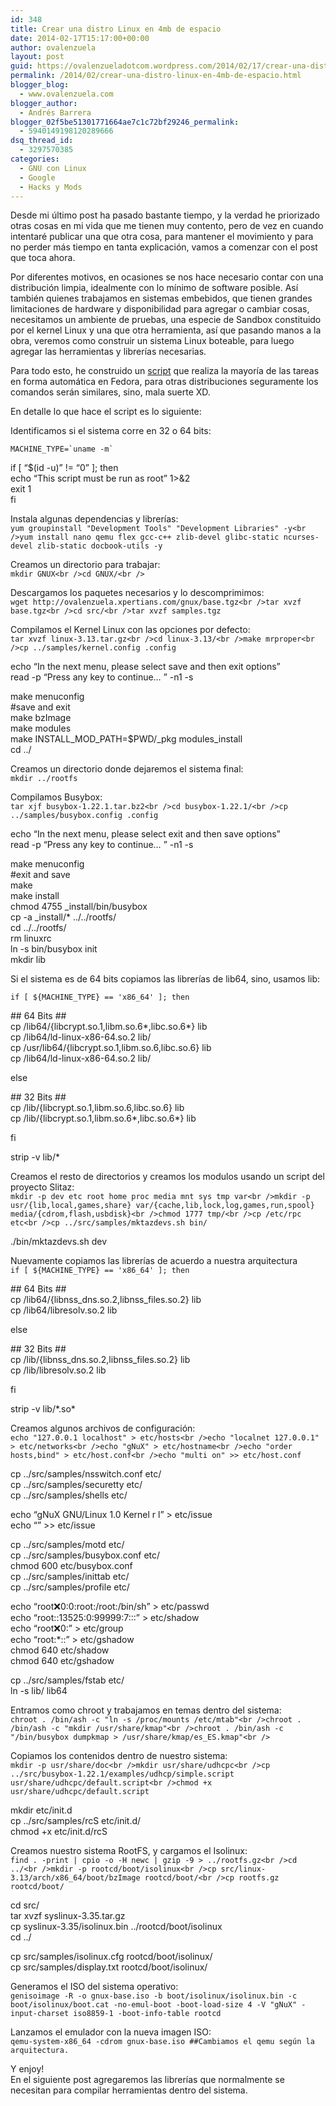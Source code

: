 ```yaml
---
id: 348
title: Crear una distro Linux en 4mb de espacio
date: 2014-02-17T15:17:00+00:00
author: ovalenzuela
layout: post
guid: https://ovalenzueladotcom.wordpress.com/2014/02/17/crear-una-distro-linux-en-4mb-de-espacio
permalink: /2014/02/crear-una-distro-linux-en-4mb-de-espacio.html
blogger_blog:
  - www.ovalenzuela.com
blogger_author:
  - Andrés Barrera
blogger_02f5be51301771664ae7c1c72bf29246_permalink:
  - 5940149198120289666
dsq_thread_id:
  - 3297570385
categories:
  - GNU con Linux
  - Google
  - Hacks y Mods
---
```

Desde mi último post ha pasado bastante tiempo, y la verdad he priorizado otras cosas en mi vida que me tienen muy contento, pero de vez en cuando intentaré publicar una que otra cosa, para mantener el movimiento y para no perder más tiempo en tanta explicación, vamos a comenzar con el post que toca ahora.

Por diferentes motivos, en ocasiones se nos hace necesario contar con una distribución limpia, idealmente con lo mínimo de software posible. Así también quienes trabajamos en sistemas embebidos, que tienen grandes limitaciones de hardware y disponibilidad para agregar o cambiar cosas, necesitamos un ambiente de pruebas, una especie de Sandbox constituido por el kernel Linux y una que otra herramienta, así que pasando manos a la obra, veremos como construir un sistema Linux boteable, para luego agregar las herramientas y librerías necesarias.

Para todo esto, he construido un <a title="Script!" href="http://ovalenzuela.xpertians.com/gnux/gnux_base.sh" target="_blank">script</a> que realiza la mayoría de las tareas en forma automática en Fedora, para otras distribuciones seguramente los comandos serán similares, sino, mala suerte XD.

En detalle lo que hace el script es lo siguiente:

Identificamos si el sistema corre en 32 o 64 bits:

`` MACHINE_TYPE=`uname -m` ``

if [ &#8220;$(id -u)&#8221; != &#8220;0&#8221; ]; then  
echo &#8220;This script must be run as root&#8221; 1>&2  
exit 1  
fi

Instala algunas dependencias y librerías:  
`yum groupinstall "Development Tools" "Development Libraries" -y<br />yum install nano qemu flex gcc-c++ zlib-devel glibc-static ncurses-devel zlib-static docbook-utils -y`

Creamos un directorio para trabajar:  
`mkdir GNUX<br />cd GNUX/<br />`

Descargamos los paquetes necesarios y lo descomprimimos:  
`wget http://ovalenzuela.xpertians.com/gnux/base.tgz<br />tar xvzf base.tgz<br />cd src/<br />tar xvzf samples.tgz`

Compilamos el Kernel Linux con las opciones por defecto:  
`tar xvzf linux-3.13.tar.gz<br />cd linux-3.13/<br />make mrproper<br />cp ../samples/kernel.config .config`

echo &#8220;In the next menu, please select save and then exit options&#8221;  
read -p &#8220;Press any key to continue&#8230; &#8221; -n1 -s

make menuconfig  
#save and exit  
make bzImage  
make modules  
make INSTALL\_MOD\_PATH=$PWD/\_pkg modules\_install  
cd ../

Creamos un directorio donde dejaremos el sistema final:  
`mkdir ../rootfs`

Compilamos Busybox:  
`tar xjf busybox-1.22.1.tar.bz2<br />cd busybox-1.22.1/<br />cp ../samples/busybox.config .config`

echo &#8220;In the next menu, please select exit and then save options&#8221;  
read -p &#8220;Press any key to continue&#8230; &#8221; -n1 -s

make menuconfig  
#exit and save  
make  
make install  
chmod 4755 _install/bin/busybox  
cp -a _install/* ../../rootfs/  
cd ../../rootfs/  
rm linuxrc  
ln -s bin/busybox init  
mkdir lib

Si el sistema es de 64 bits copiamos las librerías de lib64, sino, usamos lib:

`if [ ${MACHINE_TYPE} == 'x86_64' ]; then`

\## 64 Bits ##  
cp /lib64/{libcrypt.so.1,libm.so.6\*,libc.so.6\*} lib  
cp /lib64/ld-linux-x86-64.so.2 lib/  
cp /usr/lib64/{libcrypt.so.1,libm.so.6,libc.so.6} lib  
cp /lib64/ld-linux-x86-64.so.2 lib/

else

\## 32 Bits ##  
cp /lib/{libcrypt.so.1,libm.so.6,libc.so.6} lib  
cp /lib/{libcrypt.so.1,libm.so.6\*,libc.so.6\*} lib

fi

strip -v lib/*

Creamos el resto de directorios y creamos los modulos usando un script del proyecto Slitaz:  
`mkdir -p dev etc root home proc media mnt sys tmp var<br />mkdir -p usr/{lib,local,games,share} var/{cache,lib,lock,log,games,run,spool} media/{cdrom,flash,usbdisk}<br />chmod 1777 tmp/<br />cp /etc/rpc etc<br />cp ../src/samples/mktazdevs.sh bin/`

./bin/mktazdevs.sh dev

Nuevamente copiamos las librerías de acuerdo a nuestra arquitectura  
`if [ ${MACHINE_TYPE} == 'x86_64' ]; then`

\## 64 Bits ##  
cp /lib64/{libnss\_dns.so.2,libnss\_files.so.2} lib  
cp /lib64/libresolv.so.2 lib

else

\## 32 Bits ##  
cp /lib/{libnss\_dns.so.2,libnss\_files.so.2} lib  
cp /lib/libresolv.so.2 lib

fi

strip -v lib/\*.so\*

Creamos algunos archivos de configuración:  
`echo "127.0.0.1 localhost" > etc/hosts<br />echo "localnet 127.0.0.1" > etc/networks<br />echo "gNuX" > etc/hostname<br />echo "order hosts,bind" > etc/host.conf<br />echo "multi on" >> etc/host.conf`

cp ../src/samples/nsswitch.conf etc/  
cp ../src/samples/securetty etc/  
cp ../src/samples/shells etc/

echo &#8220;gNuX GNU/Linux 1.0 Kernel r l&#8221; > etc/issue  
echo &#8220;&#8221; >> etc/issue

cp ../src/samples/motd etc/  
cp ../src/samples/busybox.conf etc/  
chmod 600 etc/busybox.conf  
cp ../src/samples/inittab etc/  
cp ../src/samples/profile etc/

echo &#8220;root:x:0:0:root:/root:/bin/sh&#8221; > etc/passwd  
echo &#8220;root::13525:0:99999:7:::&#8221; > etc/shadow  
echo &#8220;root:x:0:&#8221; > etc/group  
echo &#8220;root:*::&#8221; > etc/gshadow  
chmod 640 etc/shadow  
chmod 640 etc/gshadow

cp ../src/samples/fstab etc/  
ln -s lib/ lib64

Entramos como chroot y trabajamos en temas dentro del sistema:  
`chroot . /bin/ash -c "ln -s /proc/mounts /etc/mtab"<br />chroot . /bin/ash -c "mkdir /usr/share/kmap"<br />chroot . /bin/ash -c "/bin/busybox dumpkmap > /usr/share/kmap/es_ES.kmap"<br />`

Copiamos los contenidos dentro de nuestro sistema:  
`mkdir -p usr/share/doc<br />mkdir usr/share/udhcpc<br />cp ../src/busybox-1.22.1/examples/udhcp/simple.script usr/share/udhcpc/default.script<br />chmod +x usr/share/udhcpc/default.script`

mkdir etc/init.d  
cp ../src/samples/rcS etc/init.d/  
chmod +x etc/init.d/rcS

Creamos nuestro sistema RootFS, y cargamos el Isolinux:  
`find . -print | cpio -o -H newc | gzip -9 > ../rootfs.gz<br />cd ../<br />mkdir -p rootcd/boot/isolinux<br />cp src/linux-3.13/arch/x86_64/boot/bzImage rootcd/boot/<br />cp rootfs.gz rootcd/boot/`

cd src/  
tar xvzf syslinux-3.35.tar.gz  
cp syslinux-3.35/isolinux.bin ../rootcd/boot/isolinux  
cd ../

cp src/samples/isolinux.cfg rootcd/boot/isolinux/  
cp src/samples/display.txt rootcd/boot/isolinux/

Generamos el ISO del sistema operativo:  
`genisoimage -R -o gnux-base.iso -b boot/isolinux/isolinux.bin -c boot/isolinux/boot.cat -no-emul-boot -boot-load-size 4 -V "gNuX" -input-charset iso8859-1 -boot-info-table rootcd`

Lanzamos el emulador con la nueva imagen ISO:  
`qemu-system-x86_64 -cdrom gnux-base.iso ##Cambiamos el qemu según la arquitectura.`

Y enjoy!  
En el siguiente post agregaremos las librerías que normalmente se necesitan para compilar herramientas dentro del sistema.